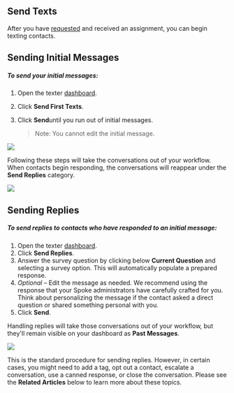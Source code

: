 Send Texts
----------

After you have [requested](https://docs.spokerewired.com/article/41-request-texts-for-assignment) and received an assignment, you can begin texting contacts.

Sending Initial Messages
------------------------

##### *To send your initial messages:*

1. Open the texter [dashboard](https://docs.spokerewired.com/article/52-dashboards).
2. Click **Send First Texts**.
3. Click **Send**until you run out of initial
   messages.  
      
   > Note: You cannot edit the initial message.

![](https://s3.amazonaws.com/helpscout.net/docs/assets/5d4878eb2c7d3a330e3c1b86/images/6000fabdcfe30d219ccd80ed/file-HLpARWTSup.png)

Following these steps will take the conversations out of your
workflow. When contacts begin responding, the conversations will
reappear under the **Send Replies** category.

![](https://s3.amazonaws.com/helpscout.net/docs/assets/5d4878eb2c7d3a330e3c1b86/images/6000fb9cb9a8501b295d0bc4/file-eyD56vtF6x.png)

Sending Replies
---------------

##### *To send replies to contacts who have responded to an initial message:*

1. Open the texter [dashboard](https://docs.spokerewired.com/article/52-dashboards).
2. Click **Send Replies**.
3. Answer the survey question by clicking below **Current Question** and selecting a survey option. This will automatically populate
   a prepared response.
4. *Optional* – Edit the message as needed. We recommend
   using the response that your Spoke administrators have carefully
   crafted for you. Think about personalizing the message if the
   contact asked a direct question or shared something personal
   with you.
5. Click **Send**.

Handling replies will take those conversations out of your
workflow, but they'll remain visible on your dashboard as **Past Messages**.

![](https://s3.amazonaws.com/helpscout.net/docs/assets/5d4878eb2c7d3a330e3c1b86/images/6000fdd02e764327f87bef53/file-sct50issiZ.png)

This is the standard procedure for sending replies. However, in
certain cases, you might need to add a tag, opt out a contact,
escalate a conversation, use a canned response, or close the
conversation. Please see the **Related Articles** below to learn more about these topics.
